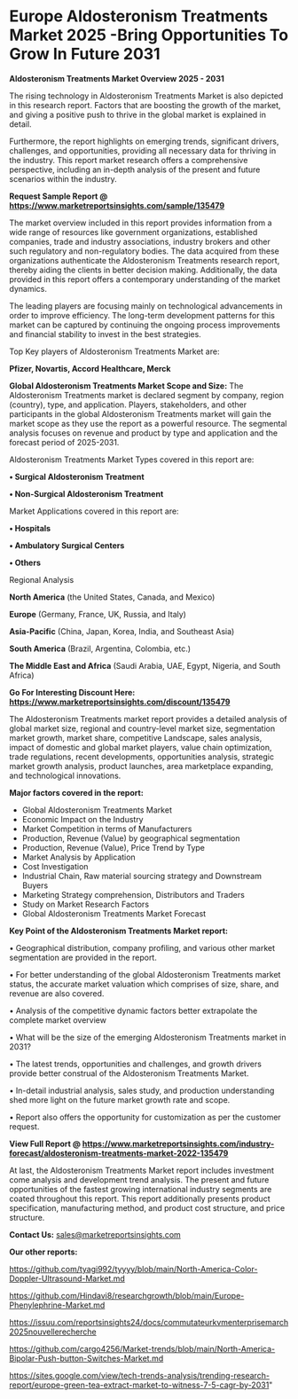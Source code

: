  # Europe Aldosteronism Treatments Market 2025 -Bring Opportunities To Grow In Future 2031

<Strong> Aldosteronism Treatments Market Overview 2025 - 2031</strong>

The rising technology in Aldosteronism Treatments Market is also depicted in this research report. Factors that are boosting the growth of the market, and giving a positive push to thrive in the global market is explained in detail.

Furthermore, the report highlights on emerging trends, significant drivers, challenges, and opportunities, providing all necessary data for thriving in the industry. This report market research offers a comprehensive perspective, including an in-depth analysis of the present and future scenarios within the industry.

<strong>Request Sample Report @ <a href=https://www.marketreportsinsights.com/sample/135479>https://www.marketreportsinsights.com/sample/135479</a></strong>

The market overview included in this report provides information from a wide range of resources like government organizations, established companies, trade and industry associations, industry brokers and other such regulatory and non-regulatory bodies. The data acquired from these organizations authenticate the Aldosteronism Treatments research report, thereby aiding the clients in better decision making. Additionally, the data provided in this report offers a contemporary understanding of the market dynamics.

The leading players are focusing mainly on technological advancements in order to improve efficiency. The long-term development patterns for this market can be captured by continuing the ongoing process improvements and financial stability to invest in the best strategies.

Top Key players of Aldosteronism Treatments Market are:

<strong>Pfizer, Novartis, Accord Healthcare, Merck</strong>

<strong><b>Global Aldosteronism Treatments Market Scope and Size:</b></strong>
The Aldosteronism Treatments market is declared segment by company, region (country), type, and application. Players, stakeholders, and other participants in the global Aldosteronism Treatments market will gain the market scope as they use the report as a powerful resource. The segmental analysis focuses on revenue and product by type and application and the forecast period of 2025-2031.

Aldosteronism Treatments Market Types covered in this report are:

<strong>• Surgical Aldosteronism Treatment

• Non-Surgical Aldosteronism Treatment</strong>

Market Applications covered in this report are:

<strong>• Hospitals

• Ambulatory Surgical Centers

• Others</strong> 

Regional Analysis

<strong>North America</strong> (the United States, Canada, and Mexico)

<strong>Europe</strong> (Germany, France, UK, Russia, and Italy)

<strong>Asia-Pacific</strong> (China, Japan, Korea, India, and Southeast Asia)

<strong>South America</strong> (Brazil, Argentina, Colombia, etc.)

<strong>The Middle East and Africa</strong> (Saudi Arabia, UAE, Egypt, Nigeria, and South Africa)

<strong>Go For Interesting Discount Here: <a href=https://www.marketreportsinsights.com/discount/135479>https://www.marketreportsinsights.com/discount/135479</a></strong>

The Aldosteronism Treatments market report provides a detailed analysis of global market size, regional and country-level market size, segmentation market growth, market share, competitive Landscape, sales analysis, impact of domestic and global market players, value chain optimization, trade regulations, recent developments, opportunities analysis, strategic market growth analysis, product launches, area marketplace expanding, and technological innovations.

<strong><b>Major factors covered in the report:</b></strong>
<ul>
  <li>Global Aldosteronism Treatments Market </li>
  <li>Economic Impact on the Industry</li>
  <li>Market Competition in terms of Manufacturers</li>
  <li>Production, Revenue (Value) by geographical segmentation</li>
  <li>Production, Revenue (Value), Price Trend by Type</li>
  <li>Market Analysis by Application</li>
  <li>Cost Investigation</li>
  <li>Industrial Chain, Raw material sourcing strategy and Downstream Buyers</li>
  <li>Marketing Strategy comprehension, Distributors and Traders</li>
  <li>Study on Market Research Factors</li>
  <li>Global Aldosteronism Treatments Market Forecast</li>
</ul>

<strong><b>Key Point of the Aldosteronism Treatments Market report:</b></strong>

• Geographical distribution, company profiling, and various other market segmentation are provided in the report.

• For better understanding of the global Aldosteronism Treatments market status, the accurate market valuation which comprises of size, share, and revenue are also covered.

• Analysis of the competitive dynamic factors better extrapolate the complete market overview

• What will be the size of the emerging Aldosteronism Treatments market in 2031?

• The latest trends, opportunities and challenges, and growth drivers provide better construal of the Aldosteronism Treatments Market.

• In-detail industrial analysis, sales study, and production understanding shed more light on the future market growth rate and scope.

• Report also offers the opportunity for customization as per the customer request.

<strong><b>View Full Report @ <a href=https://www.marketreportsinsights.com/industry-forecast/aldosteronism-treatments-market-2022-135479>https://www.marketreportsinsights.com/industry-forecast/aldosteronism-treatments-market-2022-135479</a></b></strong>


At last, the Aldosteronism Treatments Market report includes investment come analysis and development trend analysis. The present and future opportunities of the fastest growing international industry segments are coated throughout this report. This report additionally presents product specification, manufacturing method, and product cost structure, and price structure.

<strong>Contact Us:</strong>
sales@marketreportsinsights.com

<strong>Our other reports:</strong>

<a href=https://github.com/tyagi992/tyyyy/blob/main/North-America-Color-Doppler-Ultrasound-Market.md>https://github.com/tyagi992/tyyyy/blob/main/North-America-Color-Doppler-Ultrasound-Market.md</a>

<a href=https://github.com/Hindavi8/researchgrowth/blob/main/Europe-Phenylephrine-Market.md>https://github.com/Hindavi8/researchgrowth/blob/main/Europe-Phenylephrine-Market.md</a>

<a href=https://issuu.com/reportsinsights24/docs/commutateurkvmenterprisemarch2025nouvellerecherche>https://issuu.com/reportsinsights24/docs/commutateurkvmenterprisemarch2025nouvellerecherche</a>

<a href=https://github.com/cargo4256/Market-trends/blob/main/North-America-Bipolar-Push-button-Switches-Market.md>https://github.com/cargo4256/Market-trends/blob/main/North-America-Bipolar-Push-button-Switches-Market.md</a>

<a href=https://sites.google.com/view/tech-trends-analysis/trending-research-report/europe-green-tea-extract-market-to-witness-7-5-cagr-by-2031>https://sites.google.com/view/tech-trends-analysis/trending-research-report/europe-green-tea-extract-market-to-witness-7-5-cagr-by-2031</a>"
